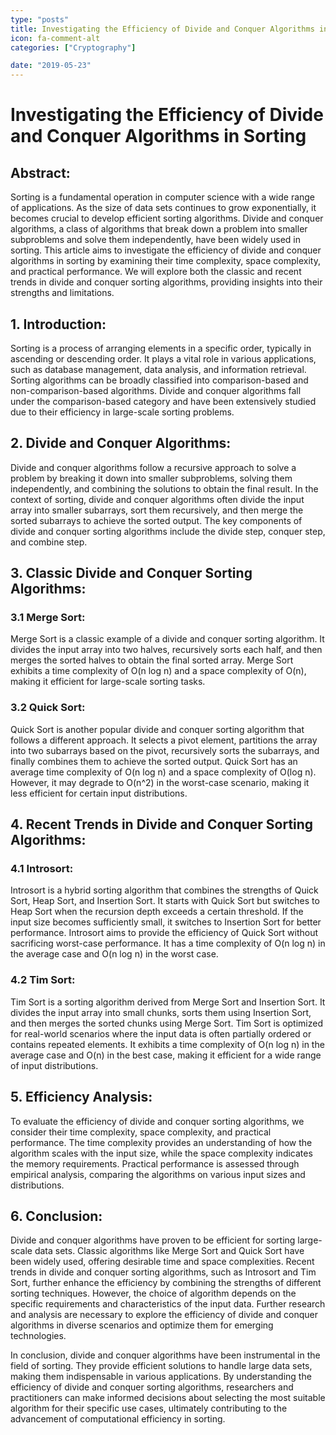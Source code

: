 ```yaml
---
type: "posts"
title: Investigating the Efficiency of Divide and Conquer Algorithms in Sorting
icon: fa-comment-alt
categories: ["Cryptography"]

date: "2019-05-23"
---
```




# Investigating the Efficiency of Divide and Conquer Algorithms in Sorting

## Abstract:
Sorting is a fundamental operation in computer science with a wide range of applications. As the size of data sets continues to grow exponentially, it becomes crucial to develop efficient sorting algorithms. Divide and conquer algorithms, a class of algorithms that break down a problem into smaller subproblems and solve them independently, have been widely used in sorting. This article aims to investigate the efficiency of divide and conquer algorithms in sorting by examining their time complexity, space complexity, and practical performance. We will explore both the classic and recent trends in divide and conquer sorting algorithms, providing insights into their strengths and limitations.

## 1. Introduction:
Sorting is a process of arranging elements in a specific order, typically in ascending or descending order. It plays a vital role in various applications, such as database management, data analysis, and information retrieval. Sorting algorithms can be broadly classified into comparison-based and non-comparison-based algorithms. Divide and conquer algorithms fall under the comparison-based category and have been extensively studied due to their efficiency in large-scale sorting problems.

## 2. Divide and Conquer Algorithms:
Divide and conquer algorithms follow a recursive approach to solve a problem by breaking it down into smaller subproblems, solving them independently, and combining the solutions to obtain the final result. In the context of sorting, divide and conquer algorithms often divide the input array into smaller subarrays, sort them recursively, and then merge the sorted subarrays to achieve the sorted output. The key components of divide and conquer sorting algorithms include the divide step, conquer step, and combine step.

## 3. Classic Divide and Conquer Sorting Algorithms:
### 3.1 Merge Sort:
Merge Sort is a classic example of a divide and conquer sorting algorithm. It divides the input array into two halves, recursively sorts each half, and then merges the sorted halves to obtain the final sorted array. Merge Sort exhibits a time complexity of O(n log n) and a space complexity of O(n), making it efficient for large-scale sorting tasks.

### 3.2 Quick Sort:
Quick Sort is another popular divide and conquer sorting algorithm that follows a different approach. It selects a pivot element, partitions the array into two subarrays based on the pivot, recursively sorts the subarrays, and finally combines them to achieve the sorted output. Quick Sort has an average time complexity of O(n log n) and a space complexity of O(log n). However, it may degrade to O(n^2) in the worst-case scenario, making it less efficient for certain input distributions.

## 4. Recent Trends in Divide and Conquer Sorting Algorithms:
### 4.1 Introsort:
Introsort is a hybrid sorting algorithm that combines the strengths of Quick Sort, Heap Sort, and Insertion Sort. It starts with Quick Sort but switches to Heap Sort when the recursion depth exceeds a certain threshold. If the input size becomes sufficiently small, it switches to Insertion Sort for better performance. Introsort aims to provide the efficiency of Quick Sort without sacrificing worst-case performance. It has a time complexity of O(n log n) in the average case and O(n log n) in the worst case.

### 4.2 Tim Sort:
Tim Sort is a sorting algorithm derived from Merge Sort and Insertion Sort. It divides the input array into small chunks, sorts them using Insertion Sort, and then merges the sorted chunks using Merge Sort. Tim Sort is optimized for real-world scenarios where the input data is often partially ordered or contains repeated elements. It exhibits a time complexity of O(n log n) in the average case and O(n) in the best case, making it efficient for a wide range of input distributions.

## 5. Efficiency Analysis:
To evaluate the efficiency of divide and conquer sorting algorithms, we consider their time complexity, space complexity, and practical performance. The time complexity provides an understanding of how the algorithm scales with the input size, while the space complexity indicates the memory requirements. Practical performance is assessed through empirical analysis, comparing the algorithms on various input sizes and distributions.

## 6. Conclusion:
Divide and conquer algorithms have proven to be efficient for sorting large-scale data sets. Classic algorithms like Merge Sort and Quick Sort have been widely used, offering desirable time and space complexities. Recent trends in divide and conquer sorting algorithms, such as Introsort and Tim Sort, further enhance the efficiency by combining the strengths of different sorting techniques. However, the choice of algorithm depends on the specific requirements and characteristics of the input data. Further research and analysis are necessary to explore the efficiency of divide and conquer algorithms in diverse scenarios and optimize them for emerging technologies.

In conclusion, divide and conquer algorithms have been instrumental in the field of sorting. They provide efficient solutions to handle large data sets, making them indispensable in various applications. By understanding the efficiency of divide and conquer sorting algorithms, researchers and practitioners can make informed decisions about selecting the most suitable algorithm for their specific use cases, ultimately contributing to the advancement of computational efficiency in sorting.